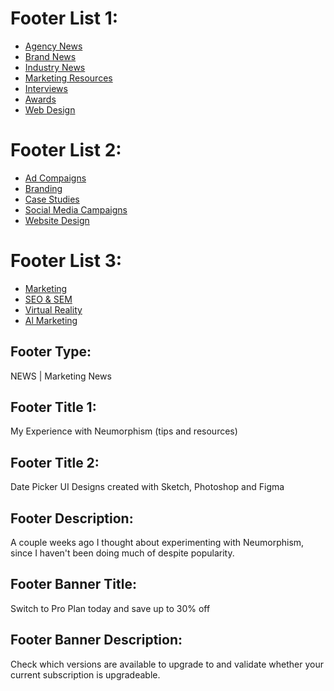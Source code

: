 # Footer List 1:
<ul>
    <li class="footer__item"><a href="#" class="footer__link">Agency News</a></li>
    <li class="footer__item"><a href="#" class="footer__link">Brand News</a></li>
    <li class="footer__item"><a href="#" class="footer__link">Industry News</a></li>
    <li class="footer__item"><a href="#" class="footer__link">Marketing Resources</a></li>
    <li class="footer__item"><a href="#" class="footer__link">Interviews</a></li>
    <li class="footer__item"><a href="#" class="footer__link">Awards</a></li>
    <li class="footer__item"><a href="#" class="footer__link">Web Design</a></li>
</ul>

# Footer List 2:
<ul>
    <li class="footer__item"><a href="#" class="footer__link">Ad Compaigns</a></li>
    <li class="footer__item"><a href="#" class="footer__link">Branding</a></li>
    <li class="footer__item"><a href="#" class="footer__link">Case Studies</a></li>
    <li class="footer__item"><a href="#" class="footer__link">Social Media Campaigns</a></li>
    <li class="footer__item"><a href="#" class="footer__link">Website Design</a></li>
</ul>

# Footer List 3:
<ul>
    <li class="footer__item"><a href="#" class="footer__link">Marketing</a></li>
    <li class="footer__item"><a href="assets/html/contact.html" class="footer__link">SEO & SEM</a></li>
    <li class="footer__item"><a href="#" class="footer__link">Virtual Reality</a></li>
    <li class="footer__item"><a href="#" class="footer__link">Al Marketing</a></li>
</ul>

## Footer Type:
NEWS | Marketing News

## Footer Title 1:
My Experience with Neumorphism (tips and resources)

## Footer Title 2:
Date Picker UI Designs created with Sketch, Photoshop and Figma

## Footer Description:
A couple weeks ago I thought about experimenting with Neumorphism, since I haven't been doing much of despite popularity.

## Footer Banner Title:
Switch to Pro Plan today and save up to 30% off

## Footer Banner Description:
Check which versions are available to upgrade to and validate whether your current subscription is upgradeable.